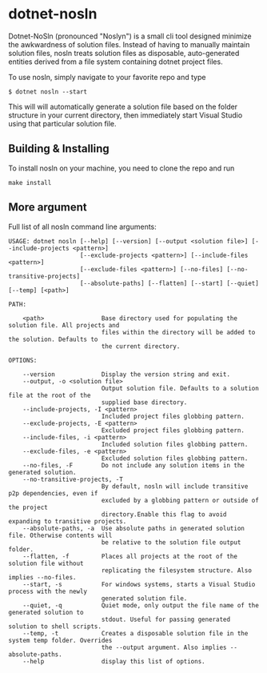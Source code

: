 # dotnet-nosln

Dotnet-NoSln (pronounced "Noslyn") is a small cli tool designed minimize the awkwardness of solution files.
Instead of having to manually maintain solution files, nosln treats solution files as disposable, 
auto-generated entities derived from a file system containing dotnet project files.

To use nosln, simply navigate to your favorite repo and type
```
$ dotnet nosln --start
```
This will will automatically generate a solution file based on the folder structure in your current directory,
then immediately start Visual Studio using that particular solution file.

## Building & Installing

To install nosln on your machine, you need to clone the repo and run
```
make install
```

## More argument

Full list of all nosln command line arguments:
```
USAGE: dotnet nosln [--help] [--version] [--output <solution file>] [--include-projects <pattern>]
                    [--exclude-projects <pattern>] [--include-files <pattern>]
                    [--exclude-files <pattern>] [--no-files] [--no-transitive-projects]
                    [--absolute-paths] [--flatten] [--start] [--quiet] [--temp] [<path>]

PATH:

    <path>                Base directory used for populating the solution file. All projects and
                          files within the directory will be added to the solution. Defaults to
                          the current directory.

OPTIONS:

    --version             Display the version string and exit.
    --output, -o <solution file>
                          Output solution file. Defaults to a solution file at the root of the
                          supplied base directory.
    --include-projects, -I <pattern>
                          Included project files globbing pattern.
    --exclude-projects, -E <pattern>
                          Excluded project files globbing pattern.
    --include-files, -i <pattern>
                          Included solution files globbing pattern.
    --exclude-files, -e <pattern>
                          Excluded solution files globbing pattern.
    --no-files, -F        Do not include any solution items in the generated solution.
    --no-transitive-projects, -T
                          By default, nosln will include transitive p2p dependencies, even if
                          excluded by a globbing pattern or outside of the project
                          directory.Enable this flag to avoid expanding to transitive projects.
    --absolute-paths, -a  Use absolute paths in generated solution file. Otherwise contents will
                          be relative to the solution file output folder.
    --flatten, -f         Places all projects at the root of the solution file without
                          replicating the filesystem structure. Also implies --no-files.
    --start, -s           For windows systems, starts a Visual Studio process with the newly
                          generated solution file.
    --quiet, -q           Quiet mode, only output the file name of the generated solution to
                          stdout. Useful for passing generated solution to shell scripts.
    --temp, -t            Creates a disposable solution file in the system temp folder. Overrides
                          the --output argument. Also implies --absolute-paths.
    --help                display this list of options.
```